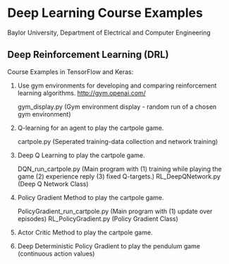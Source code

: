# Deep Learning Course Examples
Baylor University, Department of Electrical and Computer Engineering

## Deep Reinforcement Learning (DRL)

Course Examples in TensorFlow and Keras:

1. Use gym environments for developing and comparing reinforcement learning algorithms. 
   http://gym.openai.com/
   
   gym_display.py  (Gym environment display - random run of a chosen gym environment)

2. Q-learning for an agent to play the cartpole game.
   
   cartpole.py  (Seperated training-data collection and network training)
   
3. Deep Q Learning to play the cartpole game.
   
   DQN_run_cartpole.py  (Main program with (1) training while playing the game (2) experience reply (3) fixed Q-targets.)
   RL_DeepQNetwork.py  (Deep Q Network Class)

4. Policy Gradient Method to play the cartpole game.

   PolicyGradient_run_cartpole.py  (Main program with (1) update over episodes)
   RL_PolicyGradient.py  (Policy Gradient Class)
   
5. Actor Critic Method to play the cartpole game.

6. Deep Deterministic Policy Gradient to play the pendulum game (continuous action values)
